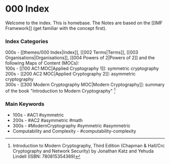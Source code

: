 # 000 Index

Welcome to the index. This is homebase.
The Notes are based on the [[IMF Framework]] (get familiar with the concept first).

### Index Categories

000s - [[themes/000 Index|Index]], [[002 Terms|Terms]], [[003 Organisations|Organisations]], [[004 Powers of 2|Powers of 2]] and the following Maps of Content (MOCs):  
100s - [[100 AC1 MOC|Applied Cryptography 1]]: symmetric cryptography  
200s - [[200 AC2 MOC|Applied Cryptography 2]]: asymmetric cryptography  
300s - [[300 Modern Cryptography MOC|Modern Cryptography]]: summary of the book "Introduction to Modern Cryptography" [^1]

### Main Keywords

- 100s - #AC1 #symmetric
- 200s - #AC2 #asymmetric #math
- 300s - #ModernCryptography #symmetric #asymmetric 
- Computability and Complexity - #computability-complexity 

[^1]: Introduction to Modern Cryptography, Third Edition (Chapman & Hall/Crc Cryptography and Network Security) by Jonathan Katz and Yehuda Lindell (ISBN: 780815354369)
